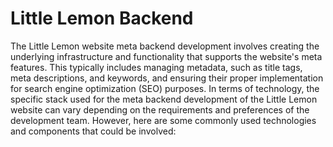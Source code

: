 # Little Lemon Backend
The Little Lemon website meta backend development involves creating the underlying infrastructure and functionality that supports the website's meta features. This typically includes managing metadata, such as title tags, meta descriptions, and keywords, and ensuring their proper implementation for search engine optimization (SEO) purposes.
In terms of technology, the specific stack used for the meta backend development of the Little Lemon website can vary depending on the requirements and preferences of the development team. However, here are some commonly used technologies and components that could be involved:
